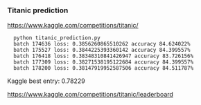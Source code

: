 ### Titanic prediction 

https://www.kaggle.com/competitions/titanic/

```
  python titanic_prediction.py
  batch 174636 loss: 0.3856260865510262 accuracy 84.624022%
  batch 175527 loss: 0.3844225393360142 accuracy 84.399557%
  batch 176418 loss: 0.38348310841426947 accuracy 83.726156%
  batch 177309 loss: 0.38271538195122684 accuracy 84.399557%
  batch 178200 loss: 0.38147919952587506 accuracy 84.511787%
```

Kaggle best entry: 0.78229

https://www.kaggle.com/competitions/titanic/leaderboard